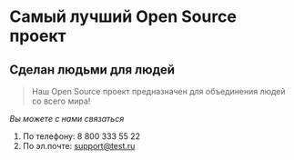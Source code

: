 # Самый лучший Open Source проект

## Сделан людьми для людей

> Наш Open Source проект предназначен для объединения людей со всего мира!

_Вы можете с нами связаться_
1. По телефону:  8 800 333 55 22
2. По эл.почте: support@test.ru
